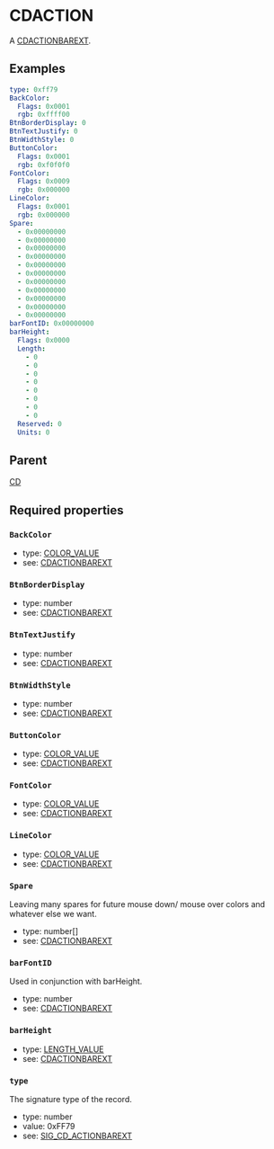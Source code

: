 <!--
   Copyright 2023 HCL America, Inc.

   Licensed under the Apache License, Version 2.0 (the "License"); you may not
   use this file except in compliance with the License. You may obtain a copy of
   the License at

       http://www.apache.org/licenses/LICENSE-2.0

   Unless required by applicable law or agreed to in writing, software
   distributed under the License is distributed on an "AS IS" BASIS, WITHOUT
   WARRANTIES OR CONDITIONS OF ANY KIND, either express or implied. See the
   License for the specific language governing permissions and limitations under
   the License.
-->

# CDACTION

A
[CDACTIONBAREXT](https://opensource.hcltechsw.com/domino-c-api-docs/reference/Data/CDACTIONBAREXT/).

## Examples
```yaml
type: 0xff79
BackColor:
  Flags: 0x0001
  rgb: 0xffff00
BtnBorderDisplay: 0
BtnTextJustify: 0
BtnWidthStyle: 0
ButtonColor:
  Flags: 0x0001
  rgb: 0xf0f0f0
FontColor:
  Flags: 0x0009
  rgb: 0x000000
LineColor:
  Flags: 0x0001
  rgb: 0x000000
Spare:
  - 0x00000000
  - 0x00000000
  - 0x00000000
  - 0x00000000
  - 0x00000000
  - 0x00000000
  - 0x00000000
  - 0x00000000
  - 0x00000000
  - 0x00000000
  - 0x00000000
barFontID: 0x00000000
barHeight:
  Flags: 0x0000
  Length:
    - 0
    - 0
    - 0
    - 0
    - 0
    - 0
    - 0
    - 0
  Reserved: 0
  Units: 0
```

## Parent
[CD](./cd-v1.md)

## Required properties

### `BackColor`
* type: [COLOR_VALUE](../values/color_value.md)
* see:
[CDACTIONBAREXT](https://opensource.hcltechsw.com/domino-c-api-docs/reference/Data/CDACTIONBAREXT/)

### `BtnBorderDisplay`
* type: number
* see:
[CDACTIONBAREXT](https://opensource.hcltechsw.com/domino-c-api-docs/reference/Data/CDACTIONBAREXT/)

### `BtnTextJustify`
* type: number
* see:
[CDACTIONBAREXT](https://opensource.hcltechsw.com/domino-c-api-docs/reference/Data/CDACTIONBAREXT/)

### `BtnWidthStyle`
* type: number
* see:
[CDACTIONBAREXT](https://opensource.hcltechsw.com/domino-c-api-docs/reference/Data/CDACTIONBAREXT/)

### `ButtonColor`
* type: [COLOR_VALUE](../values/color_value.md)
* see:
[CDACTIONBAREXT](https://opensource.hcltechsw.com/domino-c-api-docs/reference/Data/CDACTIONBAREXT/)

### `FontColor`
* type: [COLOR_VALUE](../values/color_value.md)
* see:
[CDACTIONBAREXT](https://opensource.hcltechsw.com/domino-c-api-docs/reference/Data/CDACTIONBAREXT/)

### `LineColor`
* type: [COLOR_VALUE](../values/color_value.md)
* see:
[CDACTIONBAREXT](https://opensource.hcltechsw.com/domino-c-api-docs/reference/Data/CDACTIONBAREXT/)

### `Spare`
Leaving many spares for future mouse down/ mouse over colors and whatever else we want.
* type: number[]
* see:
[CDACTIONBAREXT](https://opensource.hcltechsw.com/domino-c-api-docs/reference/Data/CDACTIONBAREXT/)

### `barFontID`
Used in conjunction with barHeight.
* type: number
* see:
[CDACTIONBAREXT](https://opensource.hcltechsw.com/domino-c-api-docs/reference/Data/CDACTIONBAREXT/)

### `barHeight`
* type: [LENGTH_VALUE](../values/length_value.md)
* see:
[CDACTIONBAREXT](https://opensource.hcltechsw.com/domino-c-api-docs/reference/Data/CDACTIONBAREXT/)

### `type`
The signature type of the record.
* type: number
* value: 0xFF79
* see:
[SIG_CD_ACTIONBAREXT](https://opensource.hcltechsw.com/domino-c-api-docs/reference/Symb/SIG_CD_xxx/)
